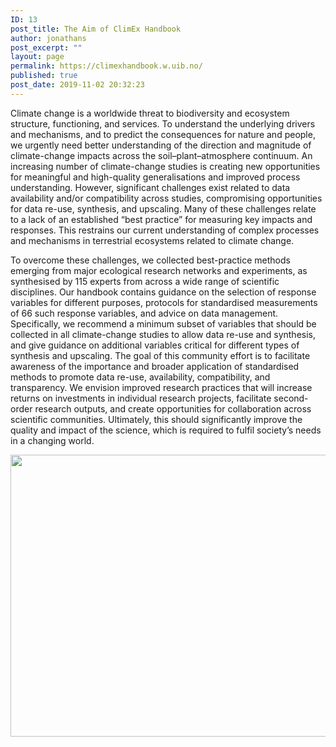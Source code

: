 ```yaml
---
ID: 13
post_title: The Aim of ClimEx Handbook
author: jonathans
post_excerpt: ""
layout: page
permalink: https://climexhandbook.w.uib.no/
published: true
post_date: 2019-11-02 20:32:23
---
```

Climate change is a worldwide threat to biodiversity and ecosystem structure, functioning, and services. To understand the underlying drivers and mechanisms, and to predict the consequences for nature and people, we urgently need better understanding of the direction and magnitude of climate-change impacts across the soil–plant–atmosphere continuum. An increasing number of climate-change studies is creating new opportunities for meaningful and high-quality generalisations and improved process understanding. However, significant challenges exist related to data availability and/or compatibility across studies, compromising opportunities for data re-use, synthesis, and upscaling. Many of these challenges relate to a lack of an established “best practice” for measuring key impacts and responses. This restrains our current understanding of complex processes and mechanisms in terrestrial ecosystems related to climate change.

To overcome these challenges, we collected best-practice methods emerging from major ecological research networks and experiments, as synthesised by 115 experts from across a wide range of scientific disciplines. Our handbook contains guidance on the selection of response variables for different purposes, protocols for standardised measurements of 66 such response variables, and advice on data management. Specifically, we recommend a minimum subset of variables that should be collected in all climate-change studies to allow data re-use and synthesis, and give guidance on additional variables critical for different types of synthesis and upscaling. The goal of this community effort is to facilitate awareness of the importance and broader application of standardised methods to promote data re-use, availability, compatibility, and transparency. We envision improved research practices that will increase returns on investments in individual research projects, facilitate second-order research outputs, and create opportunities for collaboration across scientific communities. Ultimately, this should significantly improve the quality and impact of the science, which is required to fulfil society’s needs in a changing world.

<img class="wp-image-73 size-large alignnone" src="http://climexhandbook.w.uib.no/files/2019/11/Fig1-Version5-1024x584.jpg" alt="" width="790" height="451" />